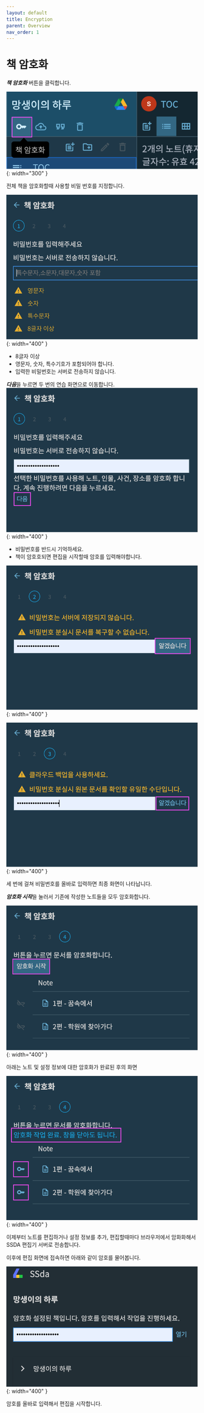 ```yaml
---
layout: default
title: Encryption
parent: Overview
nav_order: 1
---
```


# 책 암호화

***책 암호화*** 버튼을 클릭합니다.

![](../../assets/images/ssda_02_overview_01.png){: width="300" }

전체 책을 암호화할때 사용할 비밀 번호를 지정합니다.

![](../../assets/images/ssda_02_overview_02.png){: width="400" }

* 8글자 이상
* 영문자, 숫자, 특수기호가 포함되어야 합니다.
* 입력한 비밀번호는 서버로 전송하지 않습니다.

***다음***을 누르면 두 번의 연습 화면으로 이동합니다. 
![](../../assets/images/ssda_02_overview_03.png){: width="400" }

* 비밀번호를 반드시 기억하세요.
* 책이 암호호되면 편집을 시작할때 암호를 입력해야합니다.

![](../../assets/images/ssda_02_overview_04.png){: width="400" }

![](../../assets/images/ssda_02_overview_05.png){: width="400" }

세 번에 걸쳐 비밀번호를 올바로 입력하면 최종 화면이 나타납니다.

***암호화 시작***을 눌러서 기존에 작성한 노트들을 모두 암호화합니다.

![](../../assets/images/ssda_02_overview_06.png){: width="400" }

아래는 노트 및 설정 정보에 대한 암호화가 완료된 후의 화면

![](../../assets/images/ssda_02_overview_07.png){: width="400" }

이제부터 노트를 편집하거나 설정 정보를 추가, 편집할때마다 브라우저에서 암화화해서 SSDA 편집기 서버로 전송합니다.

이후에 편집 화면에 접속하면 아래와 같이 암호를 물어봅니다.

![](../../assets/images/ssda_02_overview_08.png){: width="400" }

암호를 올바로 입력해서 편집을 시작합니다.